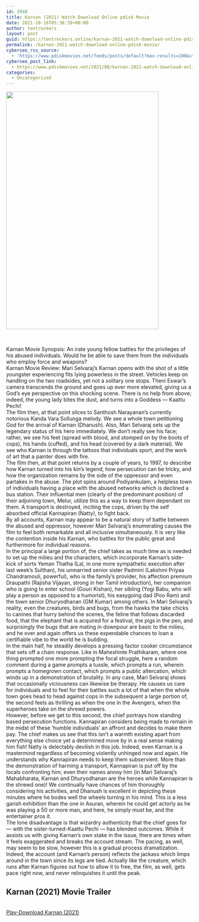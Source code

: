 ```yaml
---
id: 2948
title: Karnan (2021) Watch Download Online pdisk Movie
date: 2021-10-16T05:38:39+00:00
author: tentrockers
layout: post
guid: https://tentrockers.online/karnan-2021-watch-download-online-pdisk-movie/
permalink: /karnan-2021-watch-download-online-pdisk-movie/
cyberseo_rss_source:
  - 'https://www.pdiskmovies.net/feeds/posts/default?max-results=100&start-index=701'
cyberseo_post_link:
  - https://www.pdiskmovies.net/2021/08/karnan-2021-watch-download-online-pdisk.html
categories:
  - Uncategorized
---
```

<div class="separator">
  <a href="https://1.bp.blogspot.com/-ZdqzPGunz9A/YSnoyG_7M4I/AAAAAAAAAdg/tuUN27mC7XsgRTZhw5EhgA9yQa2C8HjgwCLcBGAsYHQ/s280/Karnan%2B%25282021%2529%2BWatch%2BDownload%2BOnline%2Bpdisk%2BMovie.jpg" imageanchor="1"><img loading="lazy" border="0" data-original-height="280" data-original-width="180" height="640" src="https://1.bp.blogspot.com/-ZdqzPGunz9A/YSnoyG_7M4I/AAAAAAAAAdg/tuUN27mC7XsgRTZhw5EhgA9yQa2C8HjgwCLcBGAsYHQ/w411-h640/Karnan%2B%25282021%2529%2BWatch%2BDownload%2BOnline%2Bpdisk%2BMovie.jpg" width="411" /></a>
</div>

<span><br /></span>

<div>
  <div>
    <span>Karnan Movie Synopsis: An irate young fellow battles for the privileges of his abused individuals. Would he be able to save them from the individuals who employ force and weapons?&nbsp;</span>
  </div>
  
  <div>
    <span>Karnan Movie Review: Mari Selvaraj&#8217;s Karnan opens with the shot of a little youngster experiencing fits lying powerless in the street. Vehicles keep on handling on the two roadsides, yet not a solitary one stops. Theni Eswar&#8217;s camera transcends the ground and goes up ever more elevated, giving us a God&#8217;s eye perspective on this shocking scene. There is no help from above; indeed, the young lady bites the dust, and turns into a Goddess — Kaattu Pechi!&nbsp;</span>
  </div>
  
  <div>
    <span>The film then, at that point slices to Santhosh Narayanan&#8217;s currently notorious Kanda Vara Sollunga melody. We see a whole town petitioning God for the arrival of Karnan (Dhanush). Also, Mari Selvaraj sets up the legendary status of his hero immediately. We don&#8217;t really see his face; rather, we see his feet (spread with blood, and stomped on by the boots of cops), his hands (cuffed), and his head (covered by a dark material). We see who Karnan is through the tattoos that individuals sport, and the work of art that a painter does with fire.&nbsp;</span>
  </div>
  
  <div>
    <span>The film then, at that point returns by a couple of years, to 1997, to describe how Karnan turned into his kin&#8217;s legend, how persecution can be tricky, and how the organization remains by the side of the oppressor and even partakes in the abuse. The plot spins around Podiyankulam, a helpless town of individuals having a place with the abused networks which is declined a bus station. Their influential men (clearly of the predominant position) of their adjoining town, Melur, utilize this as a way to keep them dependant on them. A transport is destroyed, inciting the cops, driven by the self absorbed official Kannapiran (Natty), to fight back.&nbsp;</span>
  </div>
  
  <div>
    <span>By all accounts, Karnan may appear to be a natural story of battle between the abused and oppressor, however Mari Selvaraj&#8217;s enumerating causes the film to feel both remarkable and all inclusive simultaneously. It is very like the contention inside his Karnan, who battles for the public great and furthermore for individual reasons.&nbsp;</span>
  </div>
  
  <div>
    <span>In the principal a large portion of, the chief takes as much time as is needed to set up the milieu and the characters, which incorporate Karnan&#8217;s side-kick of sorts Yeman Thatha (Lal, in one more sympathetic execution after last week&#8217;s Sulthan), his unmarried senior sister Padmini (Lakshmi Priyaa Chandramouli, powerful), who is the family&#8217;s provider, his affection premium Draupathi (Rajisha Vijayan, strong in her Tamil introduction), her companion who is going to enter school (Gouri Kishan), her sibling (Yogi Babu, who will play a person as opposed to a humorist), his easygoing dad (Poo Ram) and the town senior Dhuryodhanan (GM Kumar) among others. In Mari Selvaraj&#8217;s reality, even the creatures, birds and bugs, from the hawks the take chicks to canines that hurry behind the scenes, the feline that follows discarded food, that the elephant that is acquired for a festival, the pigs in the pen, and surprisingly the bugs that are mating in downpour are basic to the milieu, and he over and again offers us these expendable chances to loan a certifiable vibe to the world he is building.&nbsp;</span>
  </div>
  
  <div>
    <span>In the main half, he steadily develops a pressing factor cooker circumstance that sets off a chain response. Like in Maheshinte Prathikaram, where one thing prompted one more prompting the focal struggle, here a random comment during a game prompts a tussle, which prompts a run, wherein prompts a homegrown contact, which prompts a public altercation, which winds up in a demonstration of brutality. In any case, Mari Selvaraj shows that occasionally viciousness can likewise be therapy. He causes us care for individuals and to feel for their battles such a lot of that when the whole town goes head to head against cops in the subsequent a large portion of, the second feels as thrilling as when the one in the Avengers, when the superheroes take on the shrewd powers.&nbsp;</span>
  </div>
  
  <div>
    <span>However, before we get to this second, the chief portrays how standing based persecution functions. Kannapiran considers being made to remain in the midst of these &#8216;humble individuals&#8217; an affront and decides to make them pay. The chief makes us see that this isn&#8217;t a warmth existing apart from everything else choice yet a determined move by in a real sense making him fish! Natty is delectably devilish in this job. Indeed, even Karnan is a mastermind regardless of becoming violently unhinged now and again. He understands why Kannapiran needs to keep them subservient. More than the demonstration of harming a transport, Kannapiran is put off by the locals confronting him; even their names annoy him (in Mari Selvaraj&#8217;s Mahabharata, Karnan and Dhuryodhanan are the heroes while Kannapiran is the shrewd one)! We continually have chances of him thoroughly considering his activities, and Dhanush is excellent in depicting these minutes where he bodes well the wheels turning in his mind. This is a less garish exhibition than the one in Asuran, wherein he could get actorly as he was playing a 50 or more man, and here, he simply must be, and the entertainer pros it.&nbsp;</span>
  </div>
  
  <div>
    <span>The lone disadvantage is that wizardry authenticity that the chief goes for — with the sister-turned-Kaattu Pechi — has blended outcomes. While it assists us with giving Karnan&#8217;s own stake in the issue, there are times when it feels exaggerated and breaks the account stream. The pacing, as well, may seem to be slow, however this is a gradual process dramatization. Indeed, the account (and Karnan&#8217;s person) reflects the jackass which limps around in the town since its legs are tied. Actually like the creature, which runs after Karnan figures out how to allow it to free, the film, as well, gets pace right now, and never relinquishes it until the peak.&nbsp;</span>
  </div>
</div>

<div>
  <h2>
    <span>Karnan (2021) Movie Trailer</span>
  </h2>
</div>

  
<a href="https://kofilink.com/1/bnYyaXhwMDA0eGds?dn=1" onclick="window.open('https://kofilink.com/1/bnYyaXhwMDA0eGds?dn=1','popup','width=600,height=600'); return false;" target="popup" rel="noopener"><br /> Play-Download Karnan (2021)<br /> </a>